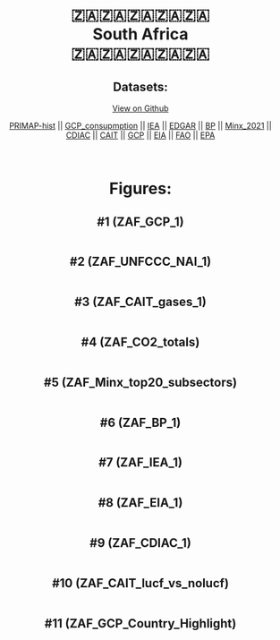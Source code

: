 
<center>
<h1 align="center">
🇿🇦🇿🇦🇿🇦🇿🇦🇿🇦
<br>
South Africa
<br>
🇿🇦🇿🇦🇿🇦🇿🇦🇿🇦
</h1>
<h2>Datasets:</h2>
<p><a href="https://github.com/dquintani/GreenhouseData/tree/master/country_data/ZAF_South Africa/data">View on Github</a>
<br></p><p><a href="data/ZAF_PRIMAP-hist.csv">PRIMAP-hist</a> || <a href="data/ZAF_GCP_consupmption.csv">GCP_consupmption</a> || <a href="data/ZAF_IEA.csv">IEA</a> || <a href="data/ZAF_EDGAR.csv">EDGAR</a> || <a href="data/ZAF_BP.csv">BP</a> || <a href="data/ZAF_Minx_2021.csv">Minx_2021</a> || <a href="data/ZAF_CDIAC.csv">CDIAC</a> || <a href="data/ZAF_CAIT.csv">CAIT</a> || <a href="data/ZAF_GCP.csv">GCP</a> || <a href="data/ZAF_EIA.csv">EIA</a> || <a href="data/ZAF_FAO.csv">FAO</a> || <a href="data/ZAF_EPA.csv">EPA</a></p><p><br></p>
<h1>Figures:</h1><h2>#1 (ZAF_GCP_1)</h2>
<p><img alt="" src="figures/ZAF_GCP_1.png" /></p><h2>#2 (ZAF_UNFCCC_NAI_1)</h2>
<p><img alt="" src="figures/ZAF_UNFCCC_NAI_1.png" /></p><h2>#3 (ZAF_CAIT_gases_1)</h2>
<p><img alt="" src="figures/ZAF_CAIT_gases_1.png" /></p><h2>#4 (ZAF_CO2_totals)</h2>
<p><img alt="" src="figures/ZAF_CO2_totals.png" /></p><h2>#5 (ZAF_Minx_top20_subsectors)</h2>
<p><img alt="" src="figures/ZAF_Minx_top20_subsectors.png" /></p><h2>#6 (ZAF_BP_1)</h2>
<p><img alt="" src="figures/ZAF_BP_1.png" /></p><h2>#7 (ZAF_IEA_1)</h2>
<p><img alt="" src="figures/ZAF_IEA_1.png" /></p><h2>#8 (ZAF_EIA_1)</h2>
<p><img alt="" src="figures/ZAF_EIA_1.png" /></p><h2>#9 (ZAF_CDIAC_1)</h2>
<p><img alt="" src="figures/ZAF_CDIAC_1.png" /></p><h2>#10 (ZAF_CAIT_lucf_vs_nolucf)</h2>
<p><img alt="" src="figures/ZAF_CAIT_lucf_vs_nolucf.png" /></p><h2>#11 (ZAF_GCP_Country_Highlight)</h2>
<p><img alt="" src="figures/ZAF_GCP_Country_Highlight.png" /></p>